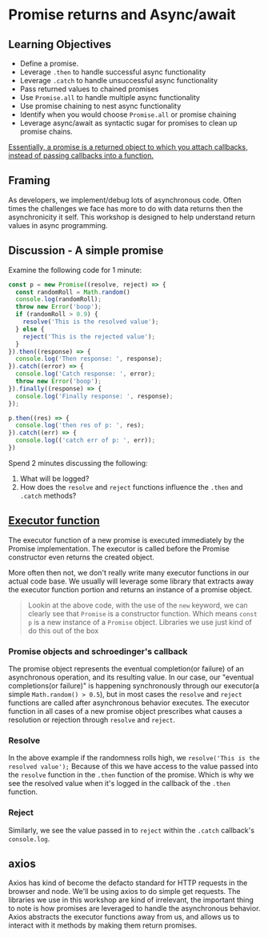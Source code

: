 # Promise returns and Async/await

## Learning Objectives
- Define a promise.
- Leverage `.then` to handle successful async functionality
- Leverage `.catch` to handle unsuccessful async functionality
- Pass returned values to chained promises
- Use `Promise.all` to handle multiple async functionality
- Use promise chaining to nest async functionality
- Identify when you would choose `Promise.all` or promise chaining
- Leverage async/await as syntactic sugar for promises to clean up promise chains.


[Essentially, a promise is a returned object to which you attach callbacks, instead of passing callbacks into a function.](https://developer.mozilla.org/en-US/docs/Web/JavaScript/Guide/Using_promises)

## Framing

As developers, we implement/debug lots of asynchronous code. Often times the challenges we face has more to do with data returns then the asynchronicity it self. This workshop is designed to help understand return values in async programming.

## Discussion - A simple promise

Examine the following code for 1 minute:

```js
const p = new Promise((resolve, reject) => {
  const randomRoll = Math.random()
  console.log(randomRoll);
  throw new Error('boop');
  if (randomRoll > 0.9) {
    resolve('This is the resolved value');
  } else {
    reject('This is the rejected value');
  }  
}).then((response) => {
  console.log('Then response: ', response);
}).catch((error) => {
  console.log('Catch response: ', error);
  throw new Error('boop');
}).finally((response) => {
  console.log('Finally response: ', response);
});

p.then((res) => {
  console.log('then res of p: ', res);
}).catch((err) => {
  console.log(('catch err of p: ', err));
})
```

Spend 2 minutes discussing the following:
1. What will be logged?
2. How does the `resolve` and `reject` functions influence the `.then` and `.catch` methods?

## [Executor function](https://developer.mozilla.org/en-US/docs/Web/JavaScript/Reference/Global_Objects/Promise#Syntax)

The executor function of a new promise is executed immediately by the Promise implementation. The executor is called before the Promise constructor even returns the created object.

More often then not, we don't really write many executor functions in our actual code base. We usually will leverage some library that extracts away the executor function portion and returns an instance of a promise object.

> Lookin at the above code,  with the use of the `new` keyword, we can clearly see that `Promise` is a constructor function. Which means `const p` is a new instance of a `Promise` object. Libraries we use just kind of do this out of the box

### Promise objects and schroedinger's callback
The promise object represents the eventual completion(or failure) of an asynchronous operation, and its resulting value. In our case, our "eventual completions(or failure)" is happening synchronously through our executor(a simple `Math.random() > 0.5`), but in most cases the `resolve` and `reject` functions are called after asynchronous behavior executes. The executor function in all cases of a new promise object prescribes what causes a resolution or rejection through `resolve` and `reject`.

### Resolve
In the above example if the randomness rolls high, we `resolve('This is the resolved value');` Because of this we have access to the value passed into the `resolve` function in the `.then` function of the promise. Which is why we see the resolved value when it's logged in the callback of the `.then` function.

### Reject
Similarly, we see the value passed in to `reject` within the `.catch` callback's `console.log`.

## axios
Axios has kind of become the defacto standard for HTTP requests in the browser and node. We'll be using axios to do simple get requests. The libraries we use in this workshop are kind of irrelevant, the important thing to note is  how promises are leveraged to handle the asynchronous behavior. Axios abstracts the executor functions away from us, and allows us to interact with it methods by making them return promises.
